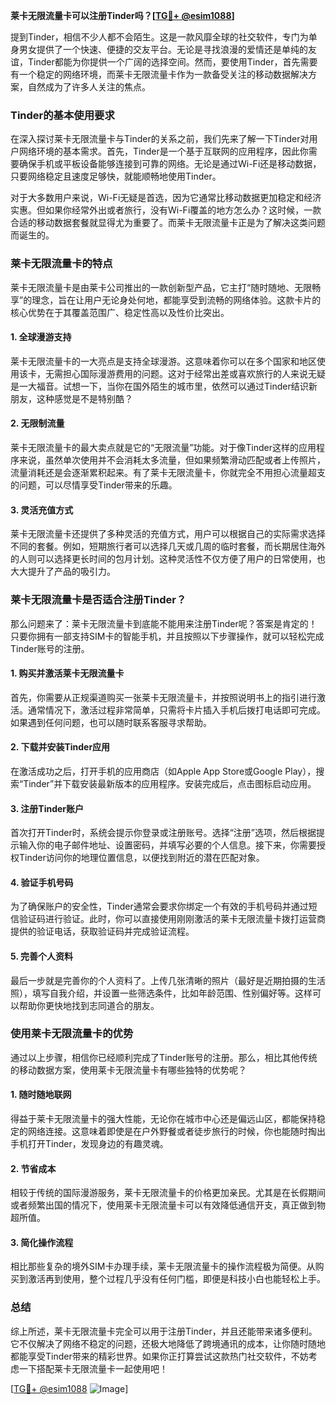 **莱卡无限流量卡可以注册Tinder吗？[[TG💪+ @esim1088](https://t.me/s/esim1088)]**

提到Tinder，相信不少人都不会陌生。这是一款风靡全球的社交软件，专门为单身男女提供了一个快速、便捷的交友平台。无论是寻找浪漫的爱情还是单纯的友谊，Tinder都能为你提供一个广阔的选择空间。然而，要使用Tinder，首先需要有一个稳定的网络环境，而莱卡无限流量卡作为一款备受关注的移动数据解决方案，自然成为了许多人关注的焦点。

### Tinder的基本使用要求

在深入探讨莱卡无限流量卡与Tinder的关系之前，我们先来了解一下Tinder对用户网络环境的基本需求。首先，Tinder是一个基于互联网的应用程序，因此你需要确保手机或平板设备能够连接到可靠的网络。无论是通过Wi-Fi还是移动数据，只要网络稳定且速度足够快，就能顺畅地使用Tinder。

对于大多数用户来说，Wi-Fi无疑是首选，因为它通常比移动数据更加稳定和经济实惠。但如果你经常外出或者旅行，没有Wi-Fi覆盖的地方怎么办？这时候，一款合适的移动数据套餐就显得尤为重要了。而莱卡无限流量卡正是为了解决这类问题而诞生的。

### 莱卡无限流量卡的特点

莱卡无限流量卡是由莱卡公司推出的一款创新型产品，它主打“随时随地、无限畅享”的理念，旨在让用户无论身处何地，都能享受到流畅的网络体验。这款卡片的核心优势在于其覆盖范围广、稳定性高以及性价比突出。

#### 1. **全球漫游支持**
莱卡无限流量卡的一大亮点是支持全球漫游。这意味着你可以在多个国家和地区使用该卡，无需担心国际漫游费用的问题。这对于经常出差或喜欢旅行的人来说无疑是一大福音。试想一下，当你在国外陌生的城市里，依然可以通过Tinder结识新朋友，这种感觉是不是特别酷？

#### 2. **无限制流量**
莱卡无限流量卡的最大卖点就是它的“无限流量”功能。对于像Tinder这样的应用程序来说，虽然单次使用并不会消耗太多流量，但如果频繁滑动匹配或者上传照片，流量消耗还是会逐渐累积起来。有了莱卡无限流量卡，你就完全不用担心流量超支的问题，可以尽情享受Tinder带来的乐趣。

#### 3. **灵活充值方式**
莱卡无限流量卡还提供了多种灵活的充值方式，用户可以根据自己的实际需求选择不同的套餐。例如，短期旅行者可以选择几天或几周的临时套餐，而长期居住海外的人则可以选择更长时间的包月计划。这种灵活性不仅方便了用户的日常使用，也大大提升了产品的吸引力。

### 莱卡无限流量卡是否适合注册Tinder？

那么问题来了：莱卡无限流量卡到底能不能用来注册Tinder呢？答案是肯定的！只要你拥有一部支持SIM卡的智能手机，并且按照以下步骤操作，就可以轻松完成Tinder账号的注册。

#### 1. **购买并激活莱卡无限流量卡**
首先，你需要从正规渠道购买一张莱卡无限流量卡，并按照说明书上的指引进行激活。通常情况下，激活过程非常简单，只需将卡片插入手机后拨打电话即可完成。如果遇到任何问题，也可以随时联系客服寻求帮助。

#### 2. **下载并安装Tinder应用**
在激活成功之后，打开手机的应用商店（如Apple App Store或Google Play），搜索“Tinder”并下载安装最新版本的应用程序。安装完成后，点击图标启动应用。

#### 3. **注册Tinder账户**
首次打开Tinder时，系统会提示你登录或注册账号。选择“注册”选项，然后根据提示输入你的电子邮件地址、设置密码，并填写必要的个人信息。接下来，你需要授权Tinder访问你的地理位置信息，以便找到附近的潜在匹配对象。

#### 4. **验证手机号码**
为了确保账户的安全性，Tinder通常会要求你绑定一个有效的手机号码并通过短信验证码进行验证。此时，你可以直接使用刚刚激活的莱卡无限流量卡拨打运营商提供的验证电话，获取验证码并完成验证流程。

#### 5. **完善个人资料**
最后一步就是完善你的个人资料了。上传几张清晰的照片（最好是近期拍摄的生活照），填写自我介绍，并设置一些筛选条件，比如年龄范围、性别偏好等。这样可以帮助你更快地找到志同道合的朋友。

### 使用莱卡无限流量卡的优势

通过以上步骤，相信你已经顺利完成了Tinder账号的注册。那么，相比其他传统的移动数据方案，使用莱卡无限流量卡有哪些独特的优势呢？

#### 1. **随时随地联网**
得益于莱卡无限流量卡的强大性能，无论你在城市中心还是偏远山区，都能保持稳定的网络连接。这意味着即使是在户外野餐或者徒步旅行的时候，你也能随时掏出手机打开Tinder，发现身边的有趣灵魂。

#### 2. **节省成本**
相较于传统的国际漫游服务，莱卡无限流量卡的价格更加亲民。尤其是在长假期间或者频繁出国的情况下，使用莱卡无限流量卡可以有效降低通信开支，真正做到物超所值。

#### 3. **简化操作流程**
相比那些复杂的境外SIM卡办理手续，莱卡无限流量卡的操作流程极为简便。从购买到激活再到使用，整个过程几乎没有任何门槛，即便是科技小白也能轻松上手。

### 总结

综上所述，莱卡无限流量卡完全可以用于注册Tinder，并且还能带来诸多便利。它不仅解决了网络不稳定的问题，还极大地降低了跨境通讯的成本，让你随时随地都能享受Tinder带来的精彩世界。如果你正打算尝试这款热门社交软件，不妨考虑一下搭配莱卡无限流量卡一起使用吧！

[[TG💪+ @esim1088](https://t.me/s/esim1088) ![Image](https://i.postimg.cc/4NQfJmqS/Snipaste-2025-05-13-00-14-12.png)]